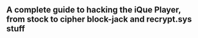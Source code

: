 ## A complete guide to hacking the iQue Player, from stock to cipher block-jack and recrypt.sys stuff
